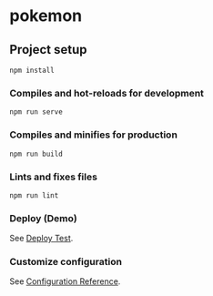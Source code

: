 # pokemon

## Project setup
```
npm install
```

### Compiles and hot-reloads for development
```
npm run serve
```

### Compiles and minifies for production
```
npm run build
```

### Lints and fixes files
```
npm run lint
```

### Deploy (Demo)
See [Deploy Test](https://test-pokemon.vercel.app/#/).

### Customize configuration
See [Configuration Reference](https://cli.vuejs.org/config/).
